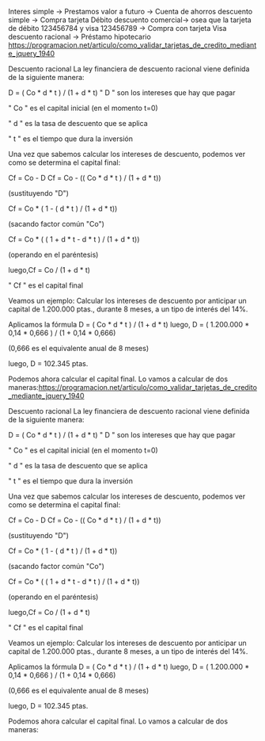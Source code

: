 Interes simple -> Prestamos 
valor a futuro -> Cuenta de ahorros
descuento simple -> Compra tarjeta Débito 
descuento comercial-> osea que la tarjeta de débito 123456784 y visa 123456789  -> Compra con tarjeta Visa
descuento racional -> Préstamo hipotecario
https://programacion.net/articulo/como_validar_tarjetas_de_credito_mediante_jquery_1940

Descuento racional
La ley financiera de descuento racional viene definida de la siguiente manera:

D = ( Co * d * t ) / (1 + d * t)
" D " son los intereses que hay que pagar

" Co " es el capital inicial (en el momento t=0)

" d " es la tasa de descuento que se aplica

" t " es el tiempo que dura la inversión

Una vez que sabemos calcular los intereses de descuento, podemos ver como se determina el capital final:

Cf = Co - D
Cf = Co - (( Co * d * t ) / (1 + d * t))

(sustituyendo "D")

Cf = Co * ( 1 - ( d * t ) / (1 + d * t))

(sacando factor común "Co")

Cf = Co * ( ( 1 + d * t - d * t ) / (1 + d * t))

(operando en el paréntesis)

luego,Cf = Co / (1 + d * t)

" Cf " es el capital final

Veamos un ejemplo: Calcular los intereses de descuento por anticipar un capital de 1.200.000 ptas., durante 8 meses, a un tipo de interés del 14%.

Aplicamos la fórmula D = ( Co * d * t ) / (1 + d * t)
luego, D = ( 1.200.000 * 0,14 * 0,666 ) / (1 + 0,14 * 0,666)

(0,666 es el equivalente anual de 8 meses)

luego, D = 102.345 ptas.

Podemos ahora calcular el capital final. Lo vamos a calcular de dos maneras:https://programacion.net/articulo/como_validar_tarjetas_de_credito_mediante_jquery_1940

Descuento racional
La ley financiera de descuento racional viene definida de la siguiente manera:

D = ( Co * d * t ) / (1 + d * t)
" D " son los intereses que hay que pagar

" Co " es el capital inicial (en el momento t=0)

" d " es la tasa de descuento que se aplica

" t " es el tiempo que dura la inversión

Una vez que sabemos calcular los intereses de descuento, podemos ver como se determina el capital final:

Cf = Co - D
Cf = Co - (( Co * d * t ) / (1 + d * t))

(sustituyendo "D")

Cf = Co * ( 1 - ( d * t ) / (1 + d * t))

(sacando factor común "Co")

Cf = Co * ( ( 1 + d * t - d * t ) / (1 + d * t))

(operando en el paréntesis)

luego,Cf = Co / (1 + d * t)

" Cf " es el capital final

Veamos un ejemplo: Calcular los intereses de descuento por anticipar un capital de 1.200.000 ptas., durante 8 meses, a un tipo de interés del 14%.

Aplicamos la fórmula D = ( Co * d * t ) / (1 + d * t)
luego, D = ( 1.200.000 * 0,14 * 0,666 ) / (1 + 0,14 * 0,666)

(0,666 es el equivalente anual de 8 meses)

luego, D = 102.345 ptas.

Podemos ahora calcular el capital final. Lo vamos a calcular de dos maneras: